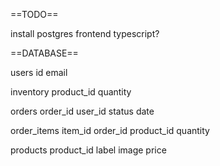 ==TODO==

install postgres
frontend
typescript?

==DATABASE==

users
  id
  email

inventory
  product_id
  quantity

orders
  order_id
  user_id
  status
  date

order_items
  item_id
  order_id
  product_id
  quantity

products
  product_id
  label
  image
  price
